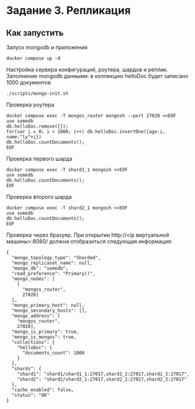 # Задание 3. Репликация

## Как запустить

Запуск mongodb и приложения

```shell
docker compose up -d
```
Настройка сервера конфигураций, роутера, шардов и реплик. 
Заполнение mongodb данными: в коллекцию helloDoc будет записано 1000 документов

```shell
./scripts/mongo-init.sh
```

Проверка роутера
```shell
docker compose exec -T mongos_router mongosh --port 27020 <<EOF
use somedb
db.helloDoc.remove({});
for(var i = 0; i < 1000; i++) db.helloDoc.insertOne({age:i, name:"ly"+i})
db.helloDoc.countDocuments();
EOF
```

Проверка первого шарда
```shell
docker compose exec -T shard1_1 mongosh <<EOF
use somedb
db.helloDoc.countDocuments();
EOF
```

Проверка второго шарда
```shell
docker compose exec -T shard2_1 mongosh <<EOF
use somedb
db.helloDoc.countDocuments();
EOF
```

Проверка через бразуер.
При открытии 
http://<ip виртуальной машины>:8080/
должна отобразиться следующая информация:
```
{
  "mongo_topology_type": "Sharded",
  "mongo_replicaset_name": null,
  "mongo_db": "somedb",
  "read_preference": "Primary()",
  "mongo_nodes": [
    [
      "mongos_router",
      27020]
  ],
  "mongo_primary_host": null,
  "mongo_secondary_hosts": [],
  "mongo_address": [
    "mongos_router",
    27020],
  "mongo_is_primary": true,
  "mongo_is_mongos": true,
  "collections": {
    "helloDoc": {
      "documents_count": 1000
    }
  },
  "shards": {
    "shard1": "shard1/shard1_1:27017,shard1_2:27017,shard1_3:27017",
    "shard2": "shard2/shard2_1:27017,shard2_2:27017,shard2_3:27017"
  },
  "cache_enabled": false,
  "status": "OK"
}
```

